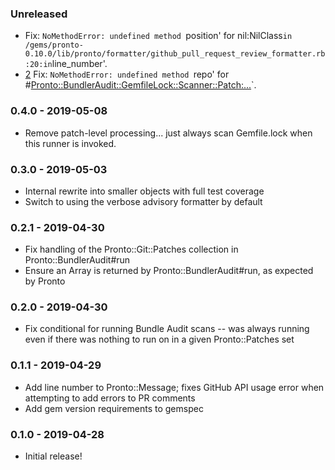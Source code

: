 ### Unreleased
- Fix: `NoMethodError: undefined method `position' for nil:NilClass` in /gems/pronto-0.10.0/lib/pronto/formatter/github_pull_request_review_formatter.rb:20:in `line_number'.
- [2](https://github.com/pdobb/pronto-bundler_audit/issues/2) Fix: `NoMethodError: undefined method `repo' for #<Pronto::BundlerAudit::GemfileLock::Scanner::Patch:...>`.

### 0.4.0 - 2019-05-08
- Remove patch-level processing... just always scan Gemfile.lock when this runner is invoked.

### 0.3.0 - 2019-05-03
- Internal rewrite into smaller objects with full test coverage
- Switch to using the verbose advisory formatter by default

### 0.2.1 - 2019-04-30
- Fix handling of the Pronto::Git::Patches collection in Pronto::BundlerAudit#run
- Ensure an Array is returned by Pronto::BundlerAudit#run, as expected by Pronto

### 0.2.0 - 2019-04-30
- Fix conditional for running Bundle Audit scans -- was always running even if there was nothing to run on in a given Pronto::Patches set

### 0.1.1 - 2019-04-29
- Add line number to Pronto::Message; fixes GitHub API usage error when attempting to add errors to PR comments
- Add gem version requirements to gemspec

### 0.1.0 - 2019-04-28
- Initial release!
